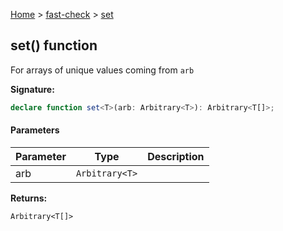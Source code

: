 [Home](/) &gt; [fast-check](../fast-check.md) &gt; [set](set.md)

## set() function

For arrays of unique values coming from `arb`

<b>Signature:</b>

```typescript
declare function set<T>(arb: Arbitrary<T>): Arbitrary<T[]>;
```

#### Parameters

|  Parameter | Type | Description |
|  --- | --- | --- |
|  arb | <code>Arbitrary&lt;T&gt;</code> |  |

<b>Returns:</b>

`Arbitrary<T[]>`

